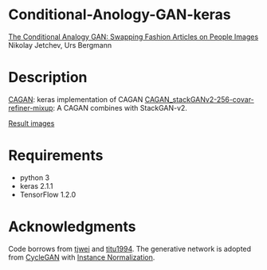 # Conditional-Anology-GAN-keras
[The Conditional Analogy GAN: Swapping Fashion Articles on People Images](https://arxiv.org/abs/1709.04695)
Nikolay Jetchev, Urs Bergmann

# Description
[CAGAN](https://github.com/shaoanlu/Conditional-Analogy-GAN-keras/blob/master/CAGAN.ipynb): keras implementation of CAGAN
[CAGAN_stackGANv2-256-covar-refiner-mixup](https://github.com/shaoanlu/Conditional-Analogy-GAN-keras/blob/master/CAGAN_stackGANv2-256-covar-refiner-mixup.ipynb): A CAGAN combines with StackGAN-v2.

[Result images](https://shaoanlu.wordpress.com/2017/10/26/reimplement-conditional-anology-gan-in-keras/)

# Requirements
- python 3
- keras 2.1.1
- TensorFlow 1.2.0

# Acknowledgments
Code borrows from [tjwei](https://github.com/tjwei/GANotebooks) and [titu1994](https://github.com/titu1994/Super-Resolution-using-Generative-Adversarial-Networks/). The generative network is adopted from [CycleGAN](https://github.com/junyanz/CycleGAN) with [Instance Normalization](https://github.com/farizrahman4u/keras-contrib/blob/master/keras_contrib/layers/normalization.py).



